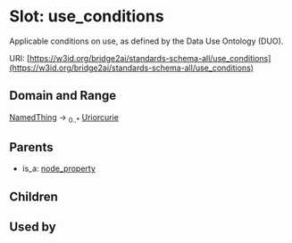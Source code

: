 
# Slot: use_conditions

Applicable conditions on use, as defined by the Data Use Ontology (DUO).

URI: [https://w3id.org/bridge2ai/standards-schema-all/use_conditions](https://w3id.org/bridge2ai/standards-schema-all/use_conditions)


## Domain and Range

[NamedThing](NamedThing.md) &#8594;  <sub>0..\*</sub> [Uriorcurie](types/Uriorcurie.md)

## Parents

 *  is_a: [node_property](node_property.md)

## Children


## Used by

